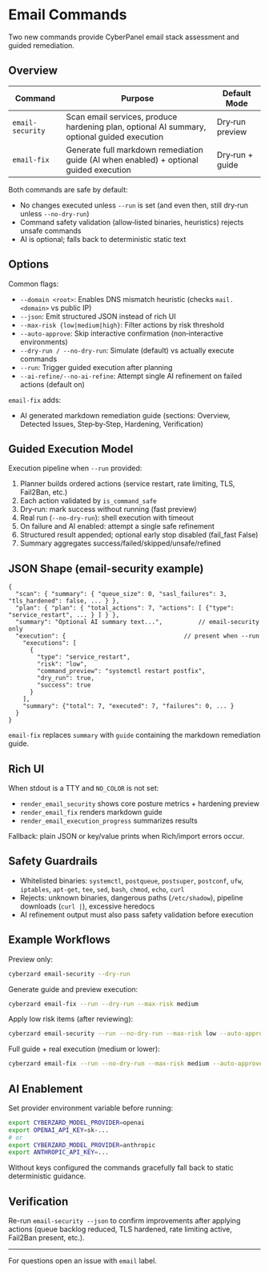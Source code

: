 # Email Commands

Two new commands provide CyberPanel email stack assessment and guided remediation.

## Overview

| Command | Purpose | Default Mode |
|---------|---------|--------------|
| `email-security` | Scan email services, produce hardening plan, optional AI summary, optional guided execution | Dry‑run preview |
| `email-fix` | Generate full markdown remediation guide (AI when enabled) + optional guided execution | Dry‑run + guide |

Both commands are safe by default:
- No changes executed unless `--run` is set (and even then, still dry‑run unless `--no-dry-run`)
- Command safety validation (allow‑listed binaries, heuristics) rejects unsafe commands
- AI is optional; falls back to deterministic static text

## Options

Common flags:
- `--domain <root>`: Enables DNS mismatch heuristic (checks `mail.<domain>` vs public IP)
- `--json`: Emit structured JSON instead of rich UI
- `--max-risk {low|medium|high}`: Filter actions by risk threshold
- `--auto-approve`: Skip interactive confirmation (non‑interactive environments)
- `--dry-run / --no-dry-run`: Simulate (default) vs actually execute commands
- `--run`: Trigger guided execution after planning
- `--ai-refine/--no-ai-refine`: Attempt single AI refinement on failed actions (default on)

`email-fix` adds:
- AI generated markdown remediation guide (sections: Overview, Detected Issues, Step‑by‑Step, Hardening, Verification)

## Guided Execution Model

Execution pipeline when `--run` provided:
1. Planner builds ordered actions (service restart, rate limiting, TLS, Fail2Ban, etc.)
2. Each action validated by `is_command_safe`
3. Dry‑run: mark success without running (fast preview)
4. Real run (`--no-dry-run`): shell execution with timeout
5. On failure and AI enabled: attempt a single safe refinement
6. Structured result appended; optional early stop disabled (fail_fast False)
7. Summary aggregates success/failed/skipped/unsafe/refined

## JSON Shape (email-security example)
```jsonc
{
  "scan": { "summary": { "queue_size": 0, "sasl_failures": 3, "tls_hardened": false, ... } },
  "plan": { "plan": { "total_actions": 7, "actions": [ {"type": "service_restart", ... } ] } },
  "summary": "Optional AI summary text...",          // email-security only
  "execution": {                                 // present when --run
    "executions": [
      {
        "type": "service_restart",
        "risk": "low",
        "command_preview": "systemctl restart postfix",
        "dry_run": true,
        "success": true
      }
    ],
    "summary": {"total": 7, "executed": 7, "failures": 0, ... }
  }
}
```

`email-fix` replaces `summary` with `guide` containing the markdown remediation guide.

## Rich UI

When stdout is a TTY and `NO_COLOR` is not set:
- `render_email_security` shows core posture metrics + hardening preview
- `render_email_fix` renders markdown guide
- `render_email_execution_progress` summarizes results

Fallback: plain JSON or key/value prints when Rich/import errors occur.

## Safety Guardrails

- Whitelisted binaries: `systemctl`, `postqueue`, `postsuper`, `postconf`, `ufw`, `iptables`, `apt-get`, `tee`, `sed`, `bash`, `chmod`, `echo`, `curl`
- Rejects: unknown binaries, dangerous paths (`/etc/shadow`), pipeline downloads (`curl |`), excessive heredocs
- AI refinement output must also pass safety validation before execution

## Example Workflows

Preview only:
```bash
cyberzard email-security --dry-run
```

Generate guide and preview execution:
```bash
cyberzard email-fix --run --dry-run --max-risk medium
```

Apply low risk items (after reviewing):
```bash
cyberzard email-security --run --no-dry-run --max-risk low --auto-approve
```

Full guide + real execution (medium or lower):
```bash
cyberzard email-fix --run --no-dry-run --max-risk medium --auto-approve
```

## AI Enablement

Set provider environment variable before running:
```bash
export CYBERZARD_MODEL_PROVIDER=openai
export OPENAI_API_KEY=sk-...
# or
export CYBERZARD_MODEL_PROVIDER=anthropic
export ANTHROPIC_API_KEY=... 
```

Without keys configured the commands gracefully fall back to static deterministic guidance.

## Verification

Re-run `email-security --json` to confirm improvements after applying actions (queue backlog reduced, TLS hardened, rate limiting active, Fail2Ban present, etc.).

---

For questions open an issue with `email` label.
